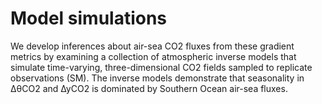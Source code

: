 Model simulations
=================

We develop inferences about air-sea CO2 fluxes from these gradient metrics by examining a collection of atmospheric inverse models that simulate time-varying, three-dimensional CO2 fields sampled to replicate observations (SM). The inverse models demonstrate that seasonality in ∆θCO2 and ∆yCO2 is dominated by Southern Ocean air-sea fluxes. 